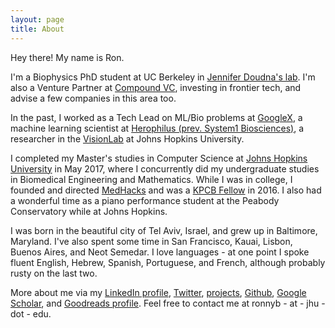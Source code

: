 ```yaml
---
layout: page
title: About
---
```


Hey there! My name is Ron. 

<!-- I don't identify as being anything, but am most frequently identified by others as a scientist, engineer, polyglot, artist, and entrepreneur. -->

I'm a Biophysics PhD student at UC Berkeley in [Jennifer Doudna's lab](https://doudnalab.org/). I'm also a Venture Partner at [Compound VC](https://www.compound.vc/), investing in frontier tech, and advise a few companies in this area too. 

In the past, I worked as a Tech Lead on ML/Bio problems at [GoogleX](https://x.company), a machine learning scientist at [Herophilus (prev. System1 Biosciences)](https://www.herophilus.com/), a researcher in the [VisionLab](http://vision.jhu.edu) at Johns Hopkins University. 

<!-- I've also researched alternative protein production with [Convergent Research](https://www.convergentresearch.org/). -->

I completed my Master's studies in Computer Science at [Johns Hopkins University](http://jhu.edu) in May 2017, where I concurrently did my undergraduate studies in Biomedical Engineering and Mathematics. While I was in college, I founded and directed [MedHacks](http://medhacks.org) and was a [KPCB Fellow](http://kpcbfellows.com) in 2016. I also had a wonderful time as a piano performance student at the Peabody Conservatory while at Johns Hopkins. 

I was born in the beautiful city of Tel Aviv, Israel, and grew up in Baltimore, Maryland. I've also spent some time in San Francisco, Kauai, Lisbon, Buenos Aires, and Neot Semedar. I love languages - at one point I spoke fluent English, Hebrew, Spanish, Portuguese, and French, although probably rusty on the last two.

More about me via my [LinkedIn profile](http://www.linkedin.com/in/ronboger), [Twitter](https://twitter.com/ronboger), [projects](/projects), [Github](https://github.com/ronboger/), [Google Scholar](https://scholar.google.com/citations?hl=en&user=qU-JFvMAAAAJ&view_op=list_works&gmla=AJsN-F72Q1LWWriD4HTIOwQYufVuVzVkKjCc_eu10egh8sp8oFvXdpGHbt_cgXUyKtZ-6z7j-tzsdUp66oWilIWrI8YJwqfp1Tnz6e6fC0iwICQdiIvGWoA), and [Goodreads profile](https://www.goodreads.com/user/show/69825193-ron-boger). Feel free to contact me at ronnyb - at - jhu - dot - edu.

